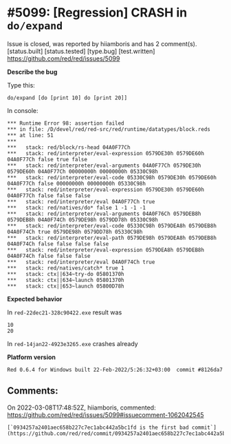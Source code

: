 
#5099: [Regression] CRASH in `do/expand`
================================================================================
Issue is closed, was reported by hiiamboris and has 2 comment(s).
[status.built] [status.tested] [type.bug] [test.written]
<https://github.com/red/red/issues/5099>

**Describe the bug**

Type this:
```
do/expand [do [print 10] do [print 20]]
```
In console:
```
*** Runtime Error 98: assertion failed
*** in file: /D/devel/red/red-src/red/runtime/datatypes/block.reds
*** at line: 51
***
***   stack: red/block/rs-head 04A0F77Ch
***   stack: red/interpreter/eval-expression 0579DE30h 0579DE60h 04A0F77Ch false true false
***   stack: red/interpreter/eval-arguments 04A0F77Ch 0579DE30h 0579DE60h 04A0F77Ch 00000000h 00000000h 05330C98h
***   stack: red/interpreter/eval-code 05330C98h 0579DE30h 0579DE60h 04A0F77Ch false 00000000h 00000000h 05330C98h
***   stack: red/interpreter/eval-expression 0579DE30h 0579DE60h 04A0F77Ch false false false
***   stack: red/interpreter/eval 04A0F77Ch true
***   stack: red/natives/do* false 1 -1 -1 -1
***   stack: red/interpreter/eval-arguments 04A0F76Ch 0579DEB8h 0579DEB8h 04A0F74Ch 0579DE98h 0579DD78h 05330C98h
***   stack: red/interpreter/eval-code 05330C98h 0579DEA8h 0579DEB8h 04A0F74Ch true 0579DE98h 0579DD78h 05330C98h
***   stack: red/interpreter/eval-path 0579DE98h 0579DEA8h 0579DEB8h 04A0F74Ch false false false false
***   stack: red/interpreter/eval-expression 0579DEA8h 0579DEB8h 04A0F74Ch false false false
***   stack: red/interpreter/eval 04A0F74Ch true
***   stack: red/natives/catch* true 1
***   stack: ctx||634~try-do 05801370h
***   stack: ctx||634~launch 05801370h
***   stack: ctx||653~launch 05800D78h
```

**Expected behavior**

In `red-22dec21-328c90422.exe` result was
```
10
20
```
In `red-14jan22-4923e3265.exe` crashes already

**Platform version**
```
Red 0.6.4 for Windows built 22-Feb-2022/5:26:32+03:00  commit #8126da7
```



Comments:
--------------------------------------------------------------------------------

On 2022-03-08T17:48:52Z, hiiamboris, commented:
<https://github.com/red/red/issues/5099#issuecomment-1062042545>

    [`0934257a2401aec658b227c7ec1abc442a5bc1fd is the first bad commit`](https://github.com/red/red/commit/0934257a2401aec658b227c7ec1abc442a5bc1fd)

